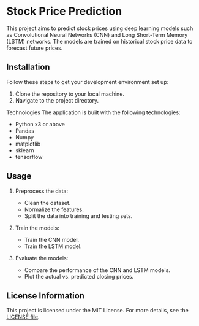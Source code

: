 # Stock Price Prediction

This project aims to predict stock prices using deep learning models such as Convolutional Neural Networks (CNN) and Long Short-Term Memory (LSTM) networks. The models are trained on historical stock price data to forecast future prices.

## Installation
Follow these steps to get your development environment set up:

1. Clone the repository to your local machine.
2. Navigate to the project directory.

Technologies
The application is built with the following technologies:

- Python x3 or above
- Pandas
- Numpy
- matplotlib
- sklearn
- tensorflow

## Usage
1. Preprocess the data:
   - Clean the dataset.
   - Normalize the features.
   - Split the data into training and testing sets.

2. Train the models:
   - Train the CNN model.
   - Train the LSTM model.

3. Evaluate the models:
   - Compare the performance of the CNN and LSTM models.
   - Plot the actual vs. predicted closing prices.

## License Information
This project is licensed under the MIT License. For more details, see the [LICENSE file](./LICENSE).